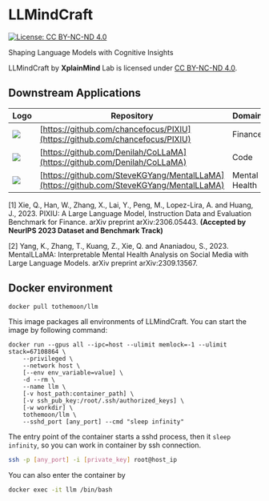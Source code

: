 
# LLMindCraft 

[![License: CC BY-NC-ND 4.0](https://img.shields.io/badge/License-CC_BY--NC--ND_4.0-lightgrey.svg)](https://creativecommons.org/licenses/by-nc-nd/4.0/)


Shaping Language Models with Cognitive Insights

LLMindCraft by **XplainMind** Lab is licensed under [CC BY-NC-ND 4.0](https://creativecommons.org/licenses/by-nc-nd/4.0/).

## Downstream Applications

| Logo | Repository                 | Domain                            |  Paper |
| ----- | --------------------- | -------------------------------- |------ |
|[![](https://i.postimg.cc/xTpWgq3L/pixiu-logo.png)](https://github.com/chancefocus/PIXIU)|[https://github.com/chancefocus/PIXIU](https://github.com/chancefocus/PIXIU)|Finance|[1]|
|[![](https://i.postimg.cc/J7Ds1tw6/CoLLaMA.jpg)](https://github.com/Denilah/CoLLaMA)|[https://github.com/Denilah/CoLLaMA](https://github.com/Denilah/CoLLaMA)|Code||
|[![](https://i.postimg.cc/0Nd8VxbL/logo.png)](https://github.com/SteveKGYang/MentalLLaMA)|[https://github.com/SteveKGYang/MentalLLaMA](https://github.com/SteveKGYang/MentalLLaMA)|Mental Health | [2]|

[1] Xie, Q., Han, W., Zhang, X., Lai, Y., Peng, M., Lopez-Lira, A. and Huang, J., 2023. PIXIU: A Large Language Model, Instruction Data and Evaluation Benchmark for Finance. arXiv preprint arXiv:2306.05443. **(Accepted by NeurIPS 2023 Dataset and Benchmark Track)**


[2] Yang, K., Zhang, T., Kuang, Z., Xie, Q. and Ananiadou, S., 2023. MentalLLaMA: Interpretable Mental Health Analysis on Social Media with Large Language Models. arXiv preprint arXiv:2309.13567.


## Docker environment
```bash
docker pull tothemoon/llm
```
This image packages all environments of LLMindCraft. You can start the image by following command:
```
docker run --gpus all --ipc=host --ulimit memlock=-1 --ulimit stack=67108864 \
    --privileged \
    --network host \
    [--env env_variable=value] \
    -d --rm \
    --name llm \
    [-v host_path:container_path] \
    [-v ssh_pub_key:/root/.ssh/authorized_keys] \
    [-w workdir] \
    tothemoon/llm \
    --sshd_port [any_port] --cmd "sleep infinity"
```
The entry point of the container starts a sshd process, then it `sleep infinity`, so you can work in container by ssh connection.
```bash
ssh -p [any_port] -i [private_key] root@host_ip
```
You can also enter the container by
```bash
docker exec -it llm /bin/bash
```
